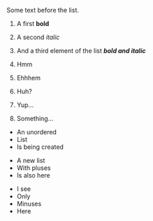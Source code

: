 Some text before the list.
1. A first **bold**
2. A second *italic*
3. And a third element of the list ***bold and italic***

1. Hmm
2. Ehhhem
 1. Huh?
 2. Yup...
3. Something...

* An unordered
* List
* Is being created

+ A new list
+ With pluses
+ Is also here

- I see
 - Only
 - Minuses
- Here
